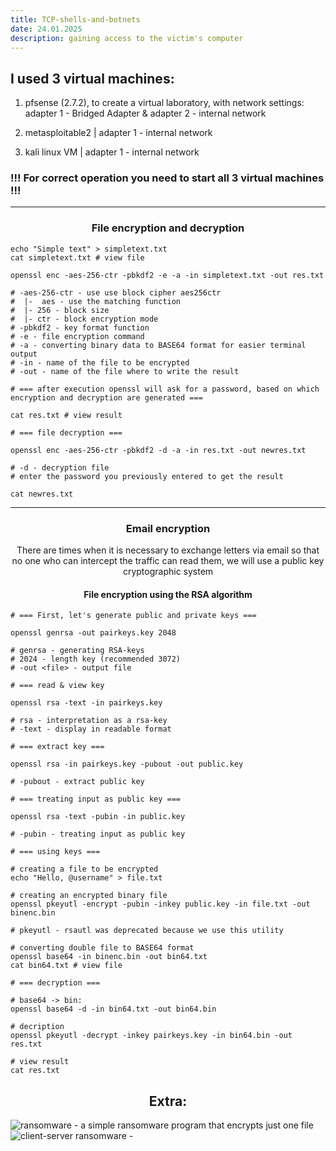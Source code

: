 ```yaml
---
title: TCP-shells-and-botnets
date: 24.01.2025
description: gaining access to the victim's computer
---
```


## I used 3 virtual machines:

1. pfsense (2.7.2), to create a virtual laboratory, with network settings: adapter 1 - Bridged Adapter & adapter 2 - internal network

2. metasploitable2 | adapter 1 - internal network

3. kali linux VM | adapter 1 - internal network

### !!! For correct operation you need to start all 3 virtual machines !!!

----

<h3 align="center">File encryption and decryption</h3>

```
echo "Simple text" > simpletext.txt
cat simpletext.txt # view file

openssl enc -aes-256-ctr -pbkdf2 -e -a -in simpletext.txt -out res.txt

# -aes-256-ctr - use use block cipher aes256ctr
#  |-  aes - use the matching function
#  |- 256 - block size
#  |- ctr - block encryption mode
# -pbkdf2 - key format function
# -e - file encryption command
# -a - converting binary data to BASE64 format for easier terminal output
# -in - name of the file to be encrypted
# -out - name of the file where to write the result

# === after execution openssl will ask for a password, based on which encryption and decryption are generated ===

cat res.txt # view result

# === file decryption ===

openssl enc -aes-256-ctr -pbkdf2 -d -a -in res.txt -out newres.txt

# -d - decryption file
# enter the password you previously entered to get the result

cat newres.txt
```

----

<h3 align="center">Email encryption</h3>

<p align="center">There are times when it is necessary to exchange letters via email so that no one who can intercept the traffic can read them, we will use a public key cryptographic system</p>


<h4 align="center">File encryption using the RSA algorithm</h4>


```
# === First, let's generate public and private keys ===

openssl genrsa -out pairkeys.key 2048

# genrsa - generating RSA-keys
# 2024 - length key (recommended 3072)
# -out <file> - output file 

# === read & view key

openssl rsa -text -in pairkeys.key

# rsa - interpretation as a rsa-key
# -text - display in readable format

# === extract key ===

openssl rsa -in pairkeys.key -pubout -out public.key

# -pubout - extract public key

# === treating input as public key ===

openssl rsa -text -pubin -in public.key

# -pubin - treating input as public key

# === using keys ===

# creating a file to be encrypted
echo "Hello, @username" > file.txt

# creating an encrypted binary file
openssl pkeyutl -encrypt -pubin -inkey public.key -in file.txt -out binenc.bin

# pkeyutl - rsautl was deprecated because we use this utility

# converting double file to BASE64 format
openssl base64 -in binenc.bin -out bin64.txt
cat bin64.txt # view file

# === decryption ===

# base64 -> bin:
openssl base64 -d -in bin64.txt -out bin64.bin

# decription
openssl pkeyutl -decrypt -inkey pairkeys.key -in bin64.bin -out res.txt

# view result
cat res.txt
```


<h2 align="center">Extra:</h2>

![ransomware](https://github.com/ghostface-cybersecurity/ransomware) - a simple ransomware program that encrypts just one file
![client-server ransomware](https://github.com/ghostface-cybersecurity/client-server-ransomware) - 
